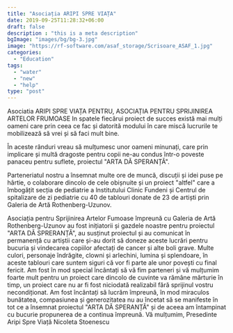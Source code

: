 ```yaml
---
title: "Asociația ARIPI SPRE VIAȚA"
date: 2019-09-25T11:28:32+06:00
draft: false
description : "this is a meta description"
bgImage: "images/bg/bg-3.jpg"
image: "https://rf-software.com/asaf_storage/Scrisoare_ASAF_1.jpg"
categories: 
  - "Education"
tags:
  - "water"
  - "new"
  - "help"
type: "post"
---
```


Asociatia ARIPI SPRE VIAȚA
PENTRU,
ASOCIAȚIA PENTRU SPRIJINIREA ARTELOR FRUMOASE
In spatele fiecărui proiect de succes există mai mulți oameni care prin ceea ce fac și datorită modului în care miscă lucrurile te mobilizează să vrei și să faci mult bine.

În aceste rânduri vreau să mulțumesc unor oameni minunați, care prin
implicare și multă dragoste pentru copii ne-au condus într-o poveste panaceu
pentru suflete, proiectul "ARTA DĂ SPERANȚĂ".

Parteneriatul nostru a însemnat multe ore de muncă, discuții și idei puse
pe hârtie, o colaborare dincolo de cele obișnuite și un proiect "altfel" care a
îmbogățit secția de pediatrie a lnstitutului Clinic Fundeni și Centrul de spitalizare
de zi pediatrie cu 40 de tablouri donate de 23 de artiști prin Galeria de Artă
Rothenberg-Uzunov.

Asociația pentru Sprijinirea Artelor Fumoase împreună cu Galeria de Artă
Rothenberg-Uzunov au fost inițiatorii și gazdele noastre pentru proiectul "ARTA
DĂ SPRERANȚĂ", au susținut proiectul și au comunicat în permanență cu artiștii
care și-au dorit să doneze aceste lucrări pentru bucuria și vindecarea copiilor
afectați de cancer și alte boli grave. Multe culori, personaje îndrăgite, clowni și
arlechini, lumina și splendoare, în aceste tablouri care suntem siguri că vor fi
parte ale unor povești cu final fericit.
Am fost în mod special încântați să vă fim parteneri și vă mulțumim foarte
mult pentru un proiect care dincolo de cuvinte va rămâne mărturie în timp, un
proiect care nu ar fi fost niciodată realizabil fără sprijinul vostru necondiționat.
Am fost încântați să lucrăm împreună, în mod miraculos bunătatea,
compasiunea și generozitatea nu au încetat să se manifeste în tot ce a însemnat
proiectul "ARTA DĂ SPERANȚĂ" și de aceea am întampinat cu bucurie
propunerea de a continua împreună.
Vă mulțumim,
Presedinte Aripi Spre Viață
Nicoleta Stoenescu